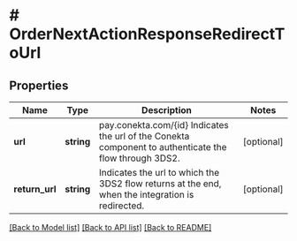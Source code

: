 # # OrderNextActionResponseRedirectToUrl

## Properties

Name | Type | Description | Notes
------------ | ------------- | ------------- | -------------
**url** | **string** | pay.conekta.com/{id} Indicates the url of the Conekta component to authenticate the flow through 3DS2. | [optional]
**return_url** | **string** | Indicates the url to which the 3DS2 flow returns at the end, when the integration is redirected. | [optional]

[[Back to Model list]](../../README.md#models) [[Back to API list]](../../README.md#endpoints) [[Back to README]](../../README.md)
